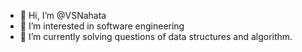 - 👋 Hi, I’m @VSNahata
- 👀 I’m interested in software engineering
- 🌱 I’m currently solving questions of data structures and algorithm.

<!---
VSNahata/VSNahata is a ✨ special ✨ repository because its `README.md` (this file) appears on your GitHub profile.
You can click the Preview link to take a look at your changes.
--->
